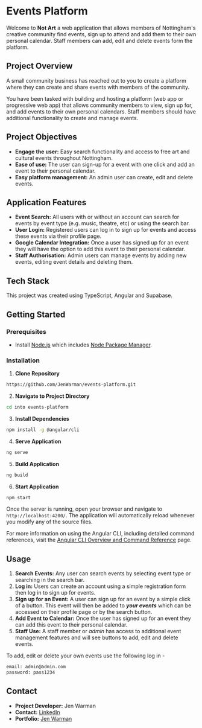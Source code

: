 # Events Platform

Welcome to **Not Art** a web application that allows members of Nottingham's creative community find events, sign up to attend and add them to their own personal calendar. Staff members can add, edit and delete events form the platform. 

## Project Overview 

A small community business has reached out to you to create a platform where they can create and share events with members of the community.

You have been tasked with building and hosting a platform (web app or progressive web app) that allows community members to view, sign up for, and add events to their own personal calendars. Staff members should have additional functionality to create and manage events.

## Project Objectives

- **Engage the user:** Easy search functionality and access to free art and cultural events throughout Nottingham. 
- **Ease of use:** The user can sign-up for a event with one click and add an event to their personal calendar.
- **Easy platform management:** An admin user can create, edit and delete events.

## Application Features

- **Event Search:** All users with or without an account can search for events by event type (e.g. music, theatre, etc) or using the search bar.
- **User Login:** Registered users can log in to sign up for events and access these events via their profile page. 
- **Google Calendar Integration:** Once a user has signed up for an event they will have the option to add this event to their personal calendar.
- **Staff Authorisation:** Admin users can manage events by adding new events, editing event details and deleting them.

## Tech Stack

This project was created using TypeScript, Angular and Supabase.

## Getting Started

### Prerequisites

- Install [Node.js](https://nodejs.org/) which includes [Node Package Manager](https://www.npmjs.com/get-npm).

### Installation 

1. **Clone Repository**

```bash
https://github.com/JenWarman/events-platform.git
```
2. **Navigate to Project Directory**

```bash
cd into events-platform
```
3. **Install Dependencies**

```bash
npm install -g @angular/cli
```
4. **Serve Application**

```bash
ng serve
```
5. **Build Application**

```bash
ng build
```

6. **Start Application**

```bash
npm start
```

Once the server is running, open your browser and navigate to `http://localhost:4200/`. The application will automatically reload whenever you modify any of the source files.

For more information on using the Angular CLI, including detailed command references, visit the [Angular CLI Overview and Command Reference](https://angular.dev/tools/cli) page.

## Usage

1. **Search Events:** Any user can search events by selecting event type or searching in the search bar.
2. **Log in:** Users can create an account using a simple registration form then log in to sign up for events.
3. **Sign up for an Event:** A user can sign up for an event by a simple click of a button. This event will then be added to ***your events*** which can be accessed on their profile page or by the search button. 
4. **Add Event to Calendar:** Once the user has signed up for an event they can add this event to their personal calendar. 
5. **Staff Use:** A staff member or *admin* has access to additional event management features and will see buttons to add, edit and delete events.

To add, edit or delete your own events use the following log in - 

```bash
email: admin@admin.com
password: pass1234
```

## Contact

- **Project Developer:** Jen Warman
- **Contact:** [LinkedIn](https://www.linkedin.com/in/jen-warman-38198a172/)
- **Portfolio:** [Jen Warman](https://jen-warman-portfolio.netlify.app/)